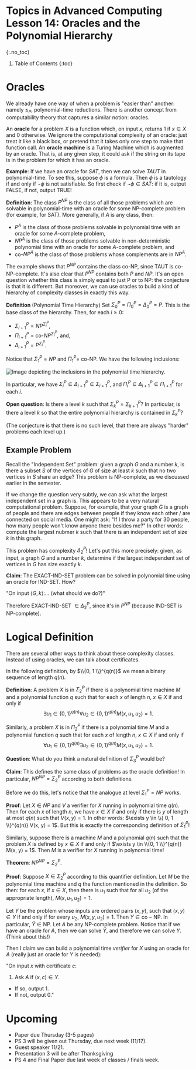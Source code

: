 # Topics in Advanced Computing Lesson 14: Oracles and the Polynomial Hierarchy
{:.no_toc}

1. Table of Contents
{:toc}

# Oracles

We already have one way of when a problem is "easier than" another: namely $\leq_P$, polynomial-time reductions. There is another concept from computability theory that captures a similar notion: oracles.

An **oracle** for a problem $X$ is a function which, on input $x$, returns 1 if $x \in X$ and 0 otherwise. We ignore the computational complexity of an oracle: just treat it like a black box, or pretend that it takes only one step to make that function call. An **oracle machine** is a Turing Machine which is augmented by an oracle. That is, at any given step, it could ask if the string on its tape is in the problem for which it has an oracle.

**Example**: If we have an oracle for $SAT$, then we can solve $TAUT$ in polynomial-time. To see this, suppose $\phi$ is a formula. Then $\phi$ is a tautology if and only if $\lnot \phi$ is not satisfiable. So first check if $\lnot \phi \in SAT$: if it is, output FALSE, if not, output TRUE!

**Definition**: The class $P^{NP}$ is the class of all those problems which are solvable in polynomial-time with an oracle for some NP-complete problem (for example, for SAT). More generally, if $A$ is any class, then:

* $P^A$ is the class of those problems solvable in polynomial time with an oracle for some $A$-complete problem,
* $NP^A$ is the class of those problems solvable in non-deterministic polynomial time with an oracle for some $A$-complete problem, and
* co-$NP^A$ is the class of those problems whose complements are in $NP^A$.

The example shows that $P^{NP}$ contains the class co-NP, since TAUT is co-NP-complete. It's also clear that $P^{NP}$ contains both $P$ and $NP$. It's an open question whether this class is simply equal to just P or to NP: the conjecture is that it is different. But moreover, we can use oracles to build a kind of hierarchy of complexity classes in exactly this way.

**Definition** (Polynomial Time Hierarchy) Set $\Sigma^P_0 = \Pi^P_0 = \Delta^P_0 = P$. This is the base class of the hierarchy. Then, for each $i \geq 0$:

* $\Sigma^P_{i+1} = NP^{\Sigma^P_i}$,
* $\Pi^P_{i+1}$ = co-$NP^{\Sigma^P_i}$, and,
* $\Delta^P_{i+1} = P^{\Sigma^P_i}$.

Notice that $\Sigma^P_1 = NP$ and $\Pi^P_1 =$ co-NP. We have the following inclusions:

<img src="https://upload.wikimedia.org/wikipedia/commons/9/9e/Polynomial_time_hierarchy.svg" alt="Image depicting the inclusions in the polynomial time hierarchy." />

In particular, we have $\Sigma^P_i \subseteq \Delta^P_{i+1} \subseteq \Sigma^P_{i+1}$, and $\Pi^P_i \subseteq \Delta^P_{i+1} \subseteq \Pi^P_{i+1}$ for each $i$.

**Open question**: Is there a level $k$ such that $\Sigma^P_k = \Sigma^P_{k+1}$? In particular, is there a level $k$ so that the entire polynomial hierarchy is contained in $\Sigma^P_k$?

(The conjecture is that there is no such level, that there are always "harder" problems each level up.)

## Example Problem

Recall the "Independent Set" problem: given a graph $G$ and a number $k$, is there a subset $S$ of the vertices of $G$ of size at least $k$ such that no two vertices in $S$ share an edge? This problem is NP-complete, as we discussed earlier in the semester.

If we change the question very subtly, we can ask what the largest independent set in a graph is. This appears to be a very natural computational problem. Suppose, for example, that your graph $G$ is a graph of people and there are edges between people if they know each other / are connected on social media. One might ask: "If I throw a party for 30 people, how many people won't know anyone there besides me?" In other words: compute the largest nubmer $k$ such that there is an independent set of size $k$ in this graph.

This problem has complexity $\Delta^P_2$! Let's put this more precisely: given, as input, a graph $G$ and a number $k$, determine if the largest independent set of vertices in $G$ has size exactly $k$.

**Claim**: The EXACT-IND-SET problem can be solved in polynomial time using an oracle for IND-SET. How?

"On input $\langle G, k \rangle$:... (what should we do?)"

Therefore EXACT-IND-SET $\in \Delta^P_2$, since it's in $P^{NP}$ (because IND-SET is NP-complete).

# Logical Definition

There are several other ways to think about these complexity classes. Instead of using oracles, we can talk about certificates.

In the following definition, by $\\{0, 1 \\}^{q(n)}$ we mean a binary sequence of length $q(n)$.

**Definition**: A problem $X$ is in $\Sigma^P_2$ if there is a polynomial time machine $M$ and a polynomial function $q$ such that for each $x$ of length $n$, $x \in X$ if and only if $$\exists u_1 \in \{0, 1 \}^{q(n)} \forall u_2 \in \{ 0, 1 \}^{q(n)} M(x, u_1, u_2) = 1.$$

Similarly, a problem $X$ is in $\Pi^P_2$ if there is a polynomial time $M$ and a polynomial function $q$ such that for each $x$ of length $n$, $x \in X$ if and only if $$\forall u_1 \in \{0, 1 \}^{q(n)} \exists u_2 \in \{ 0, 1 \}^{q(n)} M(x, u_1, u_2) = 1.$$

**Question**: What do you think a natural definition of $\Sigma^P_3$ would be?

**Claim**: This defines the same class of problems as the oracle definition! In particular, $NP^{NP} = \Sigma^P_2$ according to both definitions.

Before we do this, let's notice that the analogue at level $\Sigma^P_1 = NP$ works.

**Proof**: Let $X \in NP$ and $V$ a verifier for $X$ running in polynomial time $q(n)$. Then for each $x$ of length $n$, we have $x \in X$ if and only if there is $y$ of length at most $q(n)$ such that $V(x, y) = 1$. In other words: $\exists y \in \\{ 0, 1 \\}^{q(n)} V(x, y) = 1$. But this is exactly the corresponding definition of $\Sigma^P_1$!

Similarly, suppose there is a machine $M$ and a polynomial $q(n)$ such that the problem $X$ is defined by $x \in X$ if and only if $\exists y \in \\{0, 1 \\}^{q(n)} M(x, y) = 1$. Then $M$ is a verifier for $X$ running in polynomial time!

**Theorem**: $NP^{NP} = \Sigma^P_2$.

**Proof**: Suppose $X \in \Sigma^P_2$ according to this quantifier definition. Let $M$ be the polynomial time machine and $q$ the function mentioned in the definition. So then: for each $x$, if $x \in X$, then there is $u_1$ such that for all $u_2$ (of the appropriate length), $M(x, u_1, u_2) = 1$.

Let $Y$ be the problem whose inputs are ordered pairs $(x, y)$, such that $(x, y) \in Y$ if and only if for every $u_2$, $M(x, y, u_2) = 1$. Then $Y \in \mathrm{co-NP}$. In particular, $\bar{Y} \in \mathrm{NP}$. Let $A$ be any NP-complete problem. Notice that if we have an oracle for $A$, then we can solve $\bar{Y}$, and therefore we can solve $Y$. (Think about this!)

Then I claim we can build a polynomial time *verifier* for $X$ using an oracle for $A$ (really just an oracle for $Y$ is needed):

"On input $x$ with certificate $c$:

1. Ask $A$ if $(x, c) \in Y$.
  * If so, output 1.
  * If not, output 0."

# Upcoming

* Paper due Thursday (3-5 pages)
* PS 3 will be given out Thursday, due next week (11/17).
* Guest speaker 11/21.
* Presentation 3 will be after Thanksgiving
* PS 4 and Final Paper due last week of classes / finals week.
